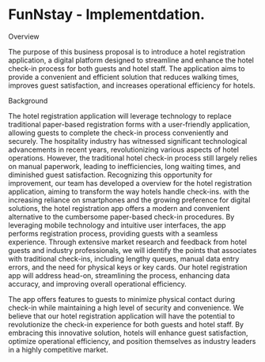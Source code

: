 # FunNstay - Implementdation.
Overview 

 The purpose of this business proposal is to introduce a hotel registration application, a digital platform designed to streamline and enhance the hotel check-in process for both guests and hotel staff. The application aims to provide a convenient and efficient solution that reduces walking times, improves guest satisfaction, and increases operational efficiency for hotels.  

Background 

 The hotel registration application will leverage technology to replace traditional paper-based registration forms with a user-friendly application, allowing guests to complete the check-in process conveniently and securely. The hospitality industry has witnessed significant technological advancements in recent years, revolutionizing various aspects of hotel operations. However, the traditional hotel check-in process still largely relies on manual paperwork, leading to inefficiencies, long waiting times, and diminished guest satisfaction. Recognizing this opportunity for improvement, our team has developed a overview for the hotel registration application, aiming to transform the way hotels handle check-ins. with the increasing reliance on smartphones and the growing preference for digital solutions, the hotel registration app offers a modern and convenient alternative to the cumbersome paper-based check-in procedures. By leveraging mobile technology and intuitive user interfaces, the app performs registration process, providing guests with a seamless experience. Through extensive market research and feedback from hotel guests and industry professionals, we will identify the points that associates with traditional check-ins, including lengthy queues, manual data entry errors, and the need for physical keys or key cards. Our hotel registration app will address head-on, streamlining the process, enhancing data accuracy, and improving overall operational efficiency. 

The app offers features to guests to minimize physical contact during check-in while maintaining a high level of security and convenience. We believe that our hotel registration application will have the potential to revolutionize the check-in experience for both guests and hotel staff. By embracing this innovative solution, hotels will enhance guest satisfaction, optimize operational efficiency, and position themselves as industry leaders in a highly competitive market. 
